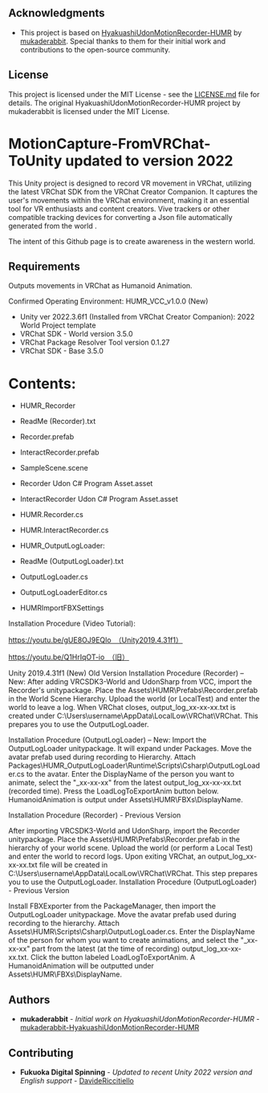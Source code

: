## Acknowledgments

- This project is based on [HyakuashiUdonMotionRecorder-HUMR](https://github.com/mukaderabbit/mukaderabbit-HyakuashiUdonMotionRecorder-HUMR-) by [mukaderabbit](https://github.com/mukaderabbit). Special thanks to them for their initial work and contributions to the open-source community.

## License

This project is licensed under the MIT License - see the [LICENSE.md](LICENSE.md) file for details. The original HyakuashiUdonMotionRecorder-HUMR project by mukaderabbit is licensed under the MIT License.

# MotionCapture-FromVRChat-ToUnity updated to version 2022 

This Unity project is designed to record VR movement in VRChat, utilizing the latest VRChat SDK from the VRChat Creator Companion. It captures the user's movements within the VRChat environment, making it an essential tool for VR enthusiasts and content creators. Vive trackers or other compatible tracking devices for converting a Json file automatically generated from the world .

The intent of this Github page is to create awareness in the western world. 


## Requirements
Outputs movements in VRChat as Humanoid Animation.

Confirmed Operating Environment:
HUMR_VCC_v1.0.0 (New)

- Unity ver 2022.3.6f1 (Installed from VRChat Creator Companion): 2022 World Project template
- VRChat SDK - World version 3.5.0
- VRChat Package Resolver Tool version 0.1.27
- VRChat SDK - Base 3.5.0

# Contents:

- HUMR_Recorder
- ReadMe (Recorder).txt
- Recorder.prefab
- InteractRecorder.prefab
- SampleScene.scene
- Recorder Udon C# Program Asset.asset
- InteractRecorder Udon C# Program Asset.asset
- HUMR.Recorder.cs
- HUMR.InteractRecorder.cs
- HUMR_OutputLogLoader:

- ReadMe (OutputLogLoader).txt
- OutputLogLoader.cs
- OutputLogLoaderEditor.cs
- HUMRImportFBXSettings

Installation Procedure (Video Tutorial):

https://youtu.be/gUE8OJ9EQlo　（Unity2019.4.31f1）

https://youtu.be/Q1HrIqOT-io　（旧）

Unity 2019.4.31f1 (New)
Old Version
Installation Procedure (Recorder) – New:
After adding VRCSDK3-World and UdonSharp from VCC, import the Recorder's unitypackage. Place the Assets\HUMR\Prefabs\Recorder.prefab in the World Scene Hierarchy. Upload the world (or LocalTest) and enter the world to leave a log. When VRChat closes, output_log_xx-xx-xx.txt is created under C:\Users\username\AppData\LocalLow\VRChat\VRChat. This prepares you to use the OutputLogLoader.

Installation Procedure (OutputLogLoader) – New:
Import the OutputLogLoader unitypackage. It will expand under Packages. Move the avatar prefab used during recording to Hierarchy. Attach Packages\HUMR_OutputLogLoader\Runtime\Scripts\Csharp\OutputLogLoader.cs to the avatar. Enter the DisplayName of the person you want to animate, select the "_xx-xx-xx" from the latest output_log_xx-xx-xx.txt (recorded time). Press the LoadLogToExportAnim button below. HumanoidAnimation is output under Assets\HUMR\FBXs\DisplayName.

Installation Procedure (Recorder) - Previous Version

After importing VRCSDK3-World and UdonSharp, import the Recorder unitypackage.
Place the Assets\HUMR\Prefabs\Recorder.prefab in the hierarchy of your world scene.
Upload the world (or perform a Local Test) and enter the world to record logs.
Upon exiting VRChat, an output_log_xx-xx-xx.txt file will be created in C:\Users\username\AppData\LocalLow\VRChat\VRChat\.
This step prepares you to use the OutputLogLoader.
Installation Procedure (OutputLogLoader) - Previous Version

Install FBXExporter from the PackageManager, then import the OutputLogLoader unitypackage.
Move the avatar prefab used during recording to the hierarchy.
Attach Assets\HUMR\Scripts\Csharp\OutputLogLoader.cs.
Enter the DisplayName of the person for whom you want to create animations, and select the "_xx-xx-xx" part from the latest (at the time of recording) output_log_xx-xx-xx.txt.
Click the button labeled LoadLogToExportAnim.
A HumanoidAnimation will be outputted under Assets\HUMR\FBXs\DisplayName\.

## Authors

- **mukaderabbit** - *Initial work on HyakuashiUdonMotionRecorder-HUMR* - [mukaderabbit-HyakuashiUdonMotionRecorder-HUMR](https://github.com/mukaderabbit/mukaderabbit-HyakuashiUdonMotionRecorder-HUMR-)

## Contributing

- **Fukuoka Digital Spinning** - *Updated to recent Unity 2022 version and English support* - [DavideRiccitiello](https://github.com/DavideRiccitiello)


